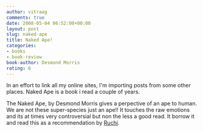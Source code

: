 ```yaml
---
author: vitraag
comments: true
date: 2008-05-04 06:52:00+00:00
layout: post
slug: naked-ape
title: Naked Ape!
categories:
- books
- book-review
book-author: Desmond Morris
rating: 6
---
```


In an effort to link all my online sites, I'm importing posts from some other places. Naked Ape is a book i read a couple of years.  
  
The Naked Ape, by Desmond Morris gives a perpective of an ape to human. We are not these super-species just an ape!! It touches the raw emotions and its at times very controversial but non the less a good read. It borrow it and read this as a recommendation by [Ruchi](http://www.linkedin.com/in/ruchibhargava).
